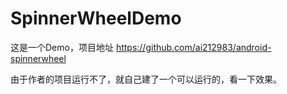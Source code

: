 # SpinnerWheelDemo

这是一个Demo，项目地址
https://github.com/ai212983/android-spinnerwheel

由于作者的项目运行不了，就自己建了一个可以运行的，看一下效果。